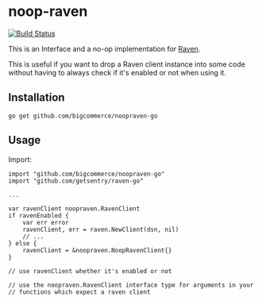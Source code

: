 # noop-raven

[![Build Status](https://travis-ci.org/bigcommerce/noopraven-go.svg?branch=master)](https://travis-ci.org/bigcommerce/noopraven-go)

This is an Interface and a no-op implementation for [Raven](https://github.com/getsentry/raven-go).

This is useful if you want to drop a Raven client instance into some code without having to always check if it's enabled or not when using it.

## Installation

    go get github.com/bigcommerce/noopraven-go

## Usage

Import:

    import "github.com/bigcommerce/noopraven-go"
    import "github.com/getsentry/raven-go"

    ...

    var ravenClient noopraven.RavenClient
    if ravenEnabled {
        var err error
        ravenClient, err = raven.NewClient(dsn, nil)
        // ...
    } else {
        ravenClient = &noopraven.NoopRavenClient{}
    }

    // use ravenClient whether it's enabled or not

    // use the noopraven.RavenClient interface type for arguments in your
    // functions which expect a raven client
